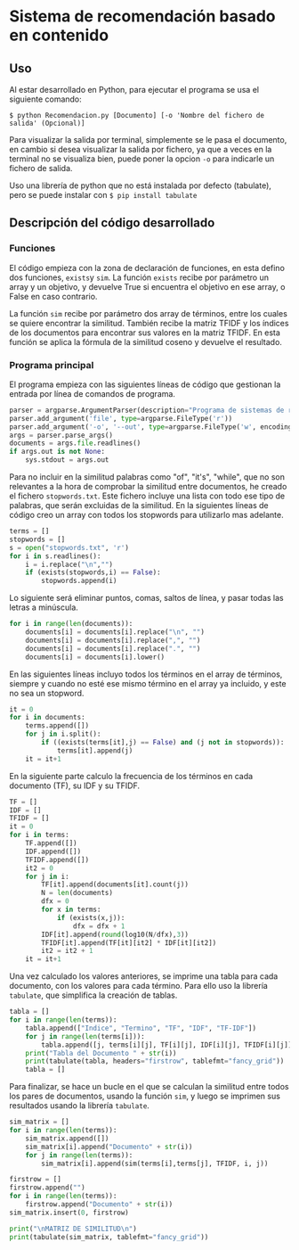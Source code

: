 # Sistema de recomendación basado en contenido

## Uso

Al estar desarrollado en Python, para ejecutar el programa se usa el siguiente comando:

```$ python Recomendacion.py [Documento] [-o 'Nombre del fichero de salida' (Opcional)]```

Para visualizar la salida por terminal, simplemente se le pasa el documento, en cambio si desea visualizar la salida por fichero, ya que a veces en la terminal no se visualiza bien, puede poner la opcion `-o` para indicarle un fichero de salida. 

Uso una librería de python que no está instalada por defecto (tabulate), pero se puede instalar con `$ pip install tabulate`

## Descripción del código desarrollado

### Funciones
El código empieza con la zona de declaración de funciones, en esta defino dos funciones, `exists`y  `sim`. 
La función `exists` recibe por parámetro un array y un objetivo, y devuelve True si encuentra el objetivo en ese array, o False en caso contrario.

La función `sim` recibe por parámetro dos array de términos, entre los cuales se quiere encontrar la similitud. También recibe la matriz TFIDF y los índices de los documentos para encontrar sus valores en la matriz TFIDF. En esta función se aplica la fórmula de la similitud coseno y devuelve el resultado.

### Programa principal

El programa empieza con las siguientes líneas de código que gestionan la entrada por línea de comandos de programa.
```python
parser = argparse.ArgumentParser(description="Programa de sistemas de recomendación")
parser.add_argument('file', type=argparse.FileType('r'))
parser.add_argument('-o', '--out', type=argparse.FileType('w', encoding='utf-8'))
args = parser.parse_args()
documents = args.file.readlines()
if args.out is not None:
    sys.stdout = args.out
```

Para no incluir en la similitud palabras como "of", "it's", "while", que no son relevantes a la hora de comprobar la similitud entre documentos, he creado el fichero `stopwords.txt`. Este fichero incluye una lista con todo ese tipo de palabras, que serán excluidas de la similitud. En la siguientes líneas de código creo un array con todos los stopwords para utilizarlo mas adelante.
```python
terms = []
stopwords = []
s = open("stopwords.txt", 'r')
for i in s.readlines():
    i = i.replace("\n","")
    if (exists(stopwords,i) == False):
        stopwords.append(i)
```

Lo siguiente será eliminar puntos, comas, saltos de línea, y pasar todas las letras a minúscula. 
```python
for i in range(len(documents)):
    documents[i] = documents[i].replace("\n", "")
    documents[i] = documents[i].replace(",", "")
    documents[i] = documents[i].replace(".", "")
    documents[i] = documents[i].lower()
```

En las siguientes líneas incluyo todos los términos en el array de términos, siempre y cuando no esté ese mismo término en el array ya incluido, y este no sea un stopword.

```python
it = 0
for i in documents:
    terms.append([])
    for j in i.split():
        if ((exists(terms[it],j) == False) and (j not in stopwords)):
            terms[it].append(j)
    it = it+1
```

En la siguiente parte calculo la frecuencia de los términos en cada documento (TF), su IDF y su TFIDF. 
```python
TF = []
IDF = []
TFIDF = []
it = 0
for i in terms:
    TF.append([])
    IDF.append([])
    TFIDF.append([])
    it2 = 0
    for j in i:
        TF[it].append(documents[it].count(j))
        N = len(documents)
        dfx = 0
        for x in terms:
            if (exists(x,j)):
                dfx = dfx + 1
        IDF[it].append(round(log10(N/dfx),3))
        TFIDF[it].append(TF[it][it2] * IDF[it][it2])
        it2 = it2 + 1
    it = it+1
```

Una vez calculado los valores anteriores, se imprime una tabla para cada documento, con los valores para cada término. Para ello uso la librería `tabulate`, que simplifica la creación de tablas.
```python
tabla = []
for i in range(len(terms)):
    tabla.append(["Indice", "Termino", "TF", "IDF", "TF-IDF"])
    for j in range(len(terms[i])):
        tabla.append([j, terms[i][j], TF[i][j], IDF[i][j], TFIDF[i][j]])
    print("Tabla del Documento " + str(i))
    print(tabulate(tabla, headers="firstrow", tablefmt="fancy_grid"))
    tabla = []
```

Para finalizar, se hace un bucle en el que se calculan la similitud entre todos los pares de documentos, usando la función `sim`, y luego se imprimen sus resultados usando la librería `tabulate`.

```python
sim_matrix = []
for i in range(len(terms)):
    sim_matrix.append([])
    sim_matrix[i].append("Documento" + str(i))
    for j in range(len(terms)):
        sim_matrix[i].append(sim(terms[i],terms[j], TFIDF, i, j))

firstrow = []
firstrow.append("")
for i in range(len(terms)):
    firstrow.append("Documento" + str(i))
sim_matrix.insert(0, firstrow)

print("\nMATRIZ DE SIMILITUD\n")       
print(tabulate(sim_matrix, tablefmt="fancy_grid"))
```